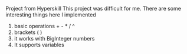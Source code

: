 Project from Hyperskill
This project was difficult for me.
There are some interesting things here I implemented
1. basic operations + - * / ^
2. brackets ( )
3. it works with BigInteger numbers
4. It supports variables

